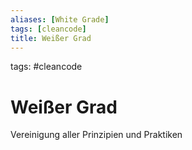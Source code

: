 ```yaml
---
aliases: [White Grade]
tags: [cleancode]
title: Weißer Grad
---
```

tags: #cleancode 

# Weißer Grad
Vereinigung aller Prinzipien und Praktiken